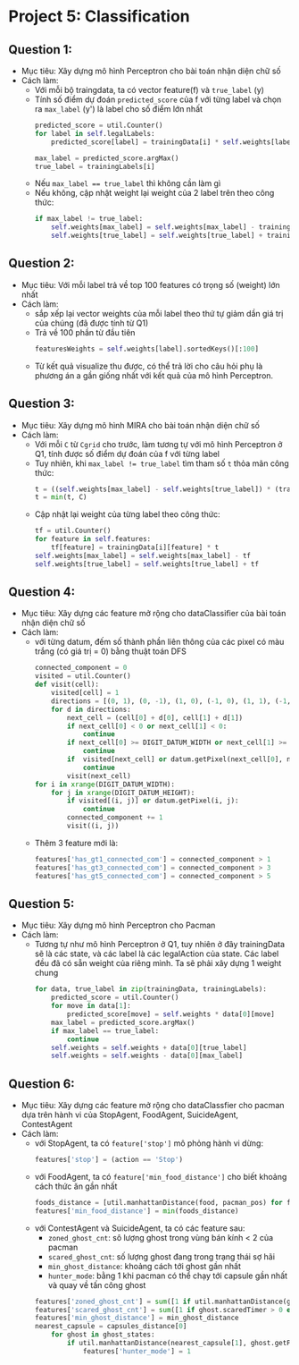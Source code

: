 Project 5: Classification
=============================

## Question 1:
+ Mục tiêu: Xây dựng mô hình Perceptron cho bài toán nhận diện chữ số
+ Cách làm:
  + Với mỗi bộ traingdata, ta có vector feature(f) và `true_label` (y)
  + Tính số điểm dự đoán `predicted_score` của f với từng label và chọn ra `max_label` (y') là label cho số điểm lớn nhất
    ```python
    predicted_score = util.Counter()
    for label in self.legalLabels:
        predicted_score[label] = trainingData[i] * self.weights[label]

    max_label = predicted_score.argMax()
    true_label = trainingLabels[i]
    ```
  + Nếu `max_label == true_label` thì không cần làm gì
  + Nếu không, cập nhật weight lại weight của 2 label trên theo công thức:
    ```python
    if max_label != true_label:
        self.weights[max_label] = self.weights[max_label] - trainingData[i]
        self.weights[true_label] = self.weights[true_label] + trainingData[i]
    ```

## Question 2:
+ Mục tiêu: Với mỗi label trả về top 100 features có trọng số (weight) lớn nhất
+ Cách làm:
  + sắp xếp lại vector weights của mỗi label theo thứ tự giảm dần giá trị của chúng (đã được tính từ Q1)
  + Trả về 100 phần từ đầu tiên
    ```python
    featuresWeights = self.weights[label].sortedKeys()[:100]
    ```
  + Từ kết quả visualize thu được, có thể trả lời cho câu hỏi phụ là phương án a gần giống nhất với kết quả của mô hình Perceptron.

## Question 3:
+ Mục tiêu: Xây dựng mô hình MIRA cho bài toán nhận diện chữ số
+ Cách làm:
  + Với mỗi `C` từ `Cgrid` cho trước, làm tương tự với mô hình Perceptron ở Q1, tính được số điểm dự đoán của f với từng label
  + Tuy nhiên, khi `max_label != true_label` tìm tham số `t` thỏa mãn công thức:
    ```python
    t = ((self.weights[max_label] - self.weights[true_label]) * (trainingData[i]) + 1.0) / (trainingData[i] * trainingData[i] * 2)
    t = min(t, C)
    ```
  + Cập nhật lại weight của từng label theo công thức:
    ```python
    tf = util.Counter()
    for feature in self.features:
        tf[feature] = trainingData[i][feature] * t
    self.weights[max_label] = self.weights[max_label] - tf
    self.weights[true_label] = self.weights[true_label] + tf
    ```

## Question 4:
+ Mục tiêu: Xây dựng các feature mở rộng cho dataClassifier của bài toán nhận diện chữ số
+ Cách làm:
  + với từng datum, đếm số thành phần liên thông của các pixel có màu trắng (có giá trị = 0) bằng thuật toán DFS
    ```python
    connected_component = 0
    visited = util.Counter()
    def visit(cell):
        visited[cell] = 1
        directions = [(0, 1), (0, -1), (1, 0), (-1, 0), (1, 1), (-1, -1), (-1, 1), (1, -1)]
        for d in directions:
            next_cell = (cell[0] + d[0], cell[1] + d[1])
            if next_cell[0] < 0 or next_cell[1] < 0:
                continue 
            if next_cell[0] >= DIGIT_DATUM_WIDTH or next_cell[1] >= DIGIT_DATUM_HEIGHT:
                continue
            if  visited[next_cell] or datum.getPixel(next_cell[0], next_cell[1]):
                continue
            visit(next_cell)
    for i in xrange(DIGIT_DATUM_WIDTH):
        for j in xrange(DIGIT_DATUM_HEIGHT):
            if visited[(i, j)] or datum.getPixel(i, j):
                continue
            connected_component += 1
            visit((i, j))
    ```
  + Thêm 3 feature mới là:
    ```python
    features['has_gt1_connected_com'] = connected_component > 1
    features['has_gt3_connected_com'] = connected_component > 3
    features['has_gt5_connected_com'] = connected_component > 5
    ```

## Question 5:
+ Mục tiêu: Xây dựng mô hình Perceptron cho Pacman
+ Cách làm:
  + Tương tự như mô hình Perceptron ở Q1, tuy nhiên ở đây trainingData sẽ là các state, và các label là các legalAction của state. Các label đều đã có sẵn weight của riêng mình. Ta sẽ phải xây dựng 1 weight chung
    ```python
    for data, true_label in zip(trainingData, trainingLabels):
        predicted_score = util.Counter()    
        for move in data[1]:
            predicted_score[move] = self.weights * data[0][move]
        max_label = predicted_score.argMax()
        if max_label == true_label:
            continue
        self.weights = self.weights + data[0][true_label]
        self.weights = self.weights - data[0][max_label]
    ```
## Question 6:
+ Mục tiêu: Xây dựng các feature mở rộng cho dataClassfier cho pacman dựa trên hành vi của StopAgent, FoodAgent, SuicideAgent, ContestAgent
+ Cách làm:
  + với StopAgent, ta có `feature['stop']` mô phỏng hành vi dừng:
    ```python
    features['stop'] = (action == 'Stop')
    ```
  + với FoodAgent, ta có `feature['min_food_distance']` cho biết khoảng cách thức ăn gần nhất
    ```python
    foods_distance = [util.manhattanDistance(food, pacman_pos) for food in foods]
    features['min_food_distance'] = min(foods_distance)
    ```
  + với ContestAgent và SuicideAgent, ta có các feature sau:
    + `zoned_ghost_cnt`: sô lượng ghost trong vùng bán kính < 2 của pacman
    + `scared_ghost_cnt`: số lượng ghost đang trong trạng thái sợ hãi
    + `min_ghost_distance`: khoảng cách tới ghost gần nhất
    + `hunter_mode`: bằng 1 khi pacman có thể chạy tới capsule gần nhất và quay về tấn công ghost
    ```python
    features['zoned_ghost_cnt'] = sum([1 if util.manhattanDistance(ghost.getPosition(), pacman_pos) < 2 else 0 for ghost in ghost_states])
    features['scared_ghost_cnt'] = sum([1 if ghost.scaredTimer > 0 else 0 for ghost in ghost_states])
    features['min_ghost_distance'] = min_ghost_distance
    nearest_capsule = capsules_distance[0]
        for ghost in ghost_states:
            if util.manhattanDistance(nearest_capsule[1], ghost.getPosition()) + nearest_capsule[0] <= ghost.scaredTimer:
                features['hunter_mode'] = 1
    ```